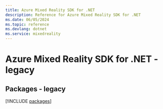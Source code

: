 ```yaml
---
title: Azure Mixed Reality SDK for .NET
description: Reference for Azure Mixed Reality SDK for .NET
ms.date: 06/05/2024
ms.topic: reference
ms.devlang: dotnet
ms.service: mixedreality
---
```

# Azure Mixed Reality SDK for .NET - legacy
## Packages - legacy
[!INCLUDE [packages](mixed-reality-index.md)]